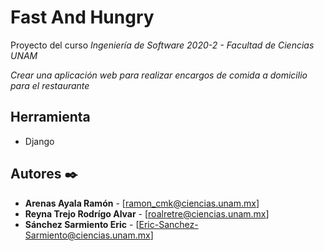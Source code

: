 # Fast And Hungry
Proyecto del curso *Ingeniería de Software 2020-2 - Facultad de Ciencias UNAM*

_Crear una aplicación web para realizar encargos de comida a domicilio para el restaurante_


## Herramienta
 * Django



## Autores ✒️

* **Arenas Ayala Ramón**  - [ramon_cmk@ciencias.unam.mx]
* **Reyna Trejo Rodrígo Alvar** -  [roalretre@ciencias.unam.mx]
* **Sánchez Sarmiento Eric** - [Eric-Sanchez-Sarmiento@ciencias.unam.mx]

